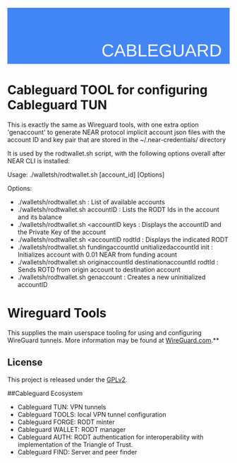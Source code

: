 ![cableguard logo banner](./banner.png)

# Cableguard TOOL for configuring Cableguard TUN
This is exactly the same as Wireguard tools, with one extra option 'genaccount' to generate NEAR protocol implicit account json files with the account ID and key pair  that are stored in the ~/.near-credentials/ directory

It is used by the rodtwallet.sh script, with the following options overall after NEAR CLI is installed:

Usage: ./walletsh/rodtwallet.sh [account_id] [Options]

Options:
-  ./walletsh/rodtwallet.sh                   : List of available accounts
-  ./walletsh/rodtwallet.sh accountID         : Lists the RODT Ids in the account and its balance
-  ./walletsh/rodtwallet.sh <accountID keys   : Displays the accountID and the Private Key of the account
-  ./walletsh/rodtwallet.sh <accountID rodtId : Displays the indicated RODT
-  ./walletsh/rodtwallet.sh fundingaccountId unitializedaccountId init   : Initializes account with 0.01 NEAR from funding acount
-  ./walletsh/rodtwallet.sh originaccountId  destinationaccountId rodtId : Sends ROTD from origin account to destination account
-  ./walletsh/rodtwallet.sh genaccount        : Creates a new uninitialized accountID

# Wireguard Tools
This supplies the main userspace tooling for using and configuring WireGuard tunnels. More information may be found at [WireGuard.com](https://www.wireguard.com/).**

## License
This project is released under the [GPLv2](COPYING).

##Cableguard Ecosystem
- Cableguard TUN: VPN tunnels
- Cableguard TOOLS: local VPN tunnel configuration
- Cableguard FORGE: RODT minter
- Cableguard WALLET: RODT manager
- Cableguard AUTH: RODT authentication for interoperability with implementation of the Triangle of Trust.
- Cableguard FIND: Server and peer finder
